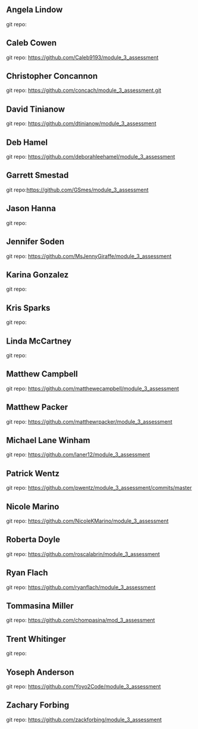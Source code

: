 ## Angela Lindow
git repo:

## Caleb Cowen
git repo: https://github.com/Caleb9193/module_3_assessment

## Christopher Concannon
git repo: https://github.com/concach/module_3_assessment.git

## David Tinianow
git repo: https://github.com/dtinianow/module_3_assessment

## Deb Hamel
git repo: https://github.com/deborahleehamel/module_3_assessment

## Garrett Smestad
git repo:https://github.com/GSmes/module_3_assessment

## Jason Hanna
git repo:

## Jennifer Soden
git repo: https://github.com/MsJennyGiraffe/module_3_assessment

## Karina Gonzalez
git repo:

## Kris Sparks
git repo:

## Linda McCartney
git repo:

## Matthew Campbell
git repo: https://github.com/matthewecampbell/module_3_assessment

## Matthew Packer
git repo: https://github.com/matthewrpacker/module_3_assessment

## Michael Lane Winham
git repo: https://github.com/laner12/module_3_assessment

## Patrick Wentz
git repo: https://github.com/pwentz/module_3_assessment/commits/master

## Nicole Marino
git repo: https://github.com/NicoleKMarino/module_3_assessment

## Roberta Doyle
git repo: https://github.com/roscalabrin/module_3_assessment

## Ryan Flach
git repo: https://github.com/ryanflach/module_3_assessment

## Tommasina Miller
git repo: https://github.com/chompasina/mod_3_assessment

## Trent Whitinger
git repo:

## Yoseph Anderson
git repo: https://github.com/Yoyo2Code/module_3_assessment

## Zachary Forbing
git repo: https://github.com/zackforbing/module_3_assessment
